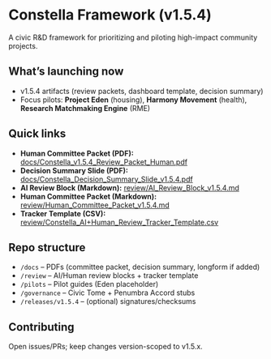 # Constella Framework (v1.5.4)

A civic R&D framework for prioritizing and piloting high-impact community projects.

## What’s launching now
- v1.5.4 artifacts (review packets, dashboard template, decision summary)
- Focus pilots: **Project Eden** (housing), **Harmony Movement** (health), **Research Matchmaking Engine** (RME)

## Quick links
- **Human Committee Packet (PDF):** [docs/Constella_v1.5.4_Review_Packet_Human.pdf](docs/Constella_v1.5.4_Review_Packet_Human.pdf)
- **Decision Summary Slide (PDF):** [docs/Constella_Decision_Summary_Slide_v1.5.4.pdf](docs/Constella_Decision_Summary_Slide_v1.5.4.pdf)
- **AI Review Block (Markdown):** [review/AI_Review_Block_v1.5.4.md](review/AI_Review_Block_v1.5.4.md)
- **Human Committee Packet (Markdown):** [review/Human_Committee_Packet_v1.5.4.md](review/Human_Committee_Packet_v1.5.4.md)
- **Tracker Template (CSV):** [review/Constella_AI+Human_Review_Tracker_Template.csv](review/Constella_AI+Human_Review_Tracker_Template.csv)

## Repo structure
- `/docs` – PDFs (committee packet, decision summary, longform if added)
- `/review` – AI/Human review blocks + tracker template
- `/pilots` – Pilot guides (Eden placeholder)
- `/governance` – Civic Tome + Penumbra Accord stubs
- `/releases/v1.5.4` – (optional) signatures/checksums

## Contributing
Open issues/PRs; keep changes version-scoped to v1.5.x.
